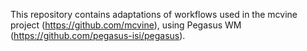 This repository contains adaptations of workflows used in the mcvine project (https://github.com/mcvine), using Pegasus WM (https://github.com/pegasus-isi/pegasus).

